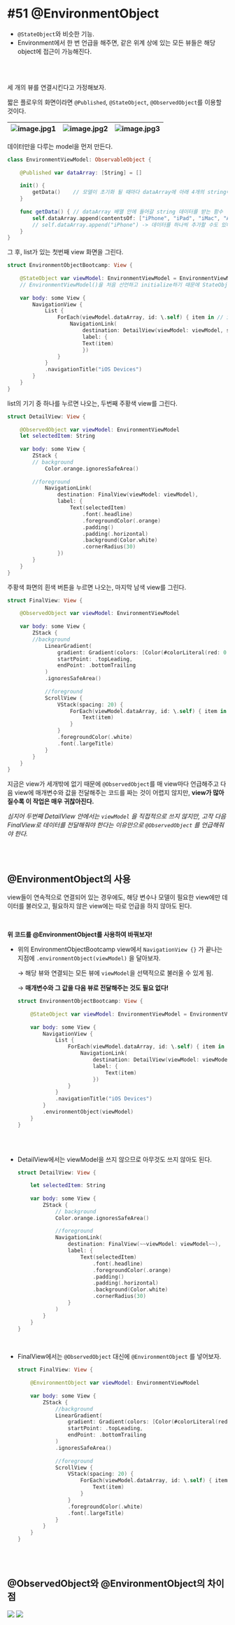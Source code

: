 # **#51 @EnvironmentObject**

- `@StateObject`와 비슷한 기능.
- Environment에서 한 번 언급을 해주면, 같은 위계 상에 있는 모든 뷰들은 해당 object에 접근이 가능해진다.

<br>
<br>

세 개의 뷰를 연결시킨다고 가정해보자.

짧은 플로우의 화면이라면 `@Published`, `@StateObject`, `@ObservedObject`를 이용할 것이다.

![image.jpg1](https://github.com/yongbeomkwak/SwiftUI-Study/assets/126866283/8b4d0550-0708-4f95-bc24-74b5aaf4b5e4) |![image.jpg2](https://github.com/yongbeomkwak/SwiftUI-Study/assets/126866283/6af246b1-be34-46d7-afda-1c4483626905) |![image.jpg3](https://github.com/yongbeomkwak/SwiftUI-Study/assets/126866283/1edc4676-ca65-4055-a4ca-29a6152c8199)
--- | --- | --- |

데이터만을 다루는 model을 먼저 만든다.

```swift
class EnvironmentViewModel: ObservableObject {
    
	@Published var dataArray: [String] = []
    
	init() {
		getData()    // 모델이 초기화 될 때마다 dataArray에 아래 4개의 string이 추가된다.
    }
    
    func getData() { // dataArray 배열 안에 들어갈 string 데이터를 받는 함수
	    self.dataArray.append(contentsOf: ["iPhone", "iPad", "iMac", "Apple Watch"])
		// self.dataArray.append("iPhone") -> 데이터를 하나씩 추가할 수도 있다.
    }
}
```

그 후, list가 있는 첫번째 view 화면을 그린다.

```swift
struct EnvironmentObjectBootcamp: View {
    
	@StateObject var viewModel: EnvironmentViewModel = EnvironmentViewModel()
    // EnvironmentViewModel()을 처음 선언하고 initialize하기 때문에 StateObject 사용
    
    var body: some View {
	    NavigationView {
	        List {
	            ForEach(viewModel.dataArray, id: \.self) { item in // id: \.self -> dataArray의 각 값마다 고유 id를 부여함.
	                NavigationLink(
	                    destination: DetailView(viewModel: viewModel, selectedItem: item),
                        label: {
	                    Text(item)
                        })
                }
            }
            .navigationTitle("iOS Devices")
        }
    }
}
```

list의 기기 중 하나를 누르면 나오는, 두번째 주황색 view를 그린다.

```swift
struct DetailView: View {
    
	@ObservedObject var viewModel: EnvironmentViewModel
    let selectedItem: String
    
    var body: some View {
	    ZStack {
	    // background
            Color.orange.ignoresSafeArea()
            
        //foreground
            NavigationLink(
	            destination: FinalView(viewModel: viewModel),
                label: {
	                Text(selectedItem)
	                    .font(.headline)
                        .foregroundColor(.orange)
                        .padding()
                        .padding(.horizontal)
                        .background(Color.white)
                        .cornerRadius(30)
                })
        }
    }
}
```

주황색 화면의 흰색 버튼을 누르면 나오는, 마지막 남색 view를 그린다.

```swift
struct FinalView: View {
    
	@ObservedObject var viewModel: EnvironmentViewModel
    
    var body: some View {
	    ZStack {
	    //background
            LinearGradient(
                gradient: Gradient(colors: [Color(#colorLiteral(red: 0.1764705926, green: 0.01176470611, blue: 0.5607843399, alpha: 1)), Color(#colorLiteral(red: 0.09019608051, green: 0, blue: 0.3019607961, alpha: 1))]), // #colorLiteral()
                startPoint: .topLeading,
                endPoint: .bottomTrailing
            )
            .ignoresSafeArea()
                
            //foreground
            ScrollView {
                VStack(spacing: 20) {
                    ForEach(viewModel.dataArray, id: \.self) { item in
                        Text(item)
                    }
                }
                .foregroundColor(.white)
                .font(.largeTitle)
            }
        }
    }
}
```

지금은 view가 세개밖에 없기 때문에 `@ObservedObject`를 매 view마다 언급해주고 다음 view에 매개변수와 값을 전달해주는 코드를 짜는 것이 어렵지 않지만, **view가 많아질수록 이 작업은 매우 귀찮아진다.**

*심지어 두번째 DetailView 안에서는 `viewModel` 을 직접적으로 쓰지 않지만, 고작 다음 FinalView로 데이터를 전달해줘야 한다는 이유만으로 `@ObservedObject` 를 언급해줘야 한다.*

<br>
<br>

## **@EnvironmentObject의 사용**

view들이 연속적으로 연결되어 있는 경우에도, 해당 변수나 모델이 필요한 view에만 데이터를 불러오고, 필요하지 않은 view에는 따로 언급을 하지 않아도 된다.

<br>

**위 코드를 @EnvironmentObject를 사용하여 바꿔보자!**

- 위의 EnvironmentObjectBootcamp view에서 `NavigationView {}` 가 끝나는 지점에 `.environmentObject(viewModel)` 을 달아보자.
    
    → 해당 뷰와 연결되는 모든 뷰에 `viewModel`을 선택적으로 불러올 수 있게 됨.
    
    → **매개변수와 그 값을 다음 뷰로 전달해주는 것도 필요 없다!**
    
    ```swift
    struct EnvironmentObjectBootcamp: View {
        
    	@StateObject var viewModel: EnvironmentViewModel = EnvironmentViewModel()
        
        var body: some View {
    	    NavigationView {
    	        List {
    	            ForEach(viewModel.dataArray, id: \.self) { item in 
                        NavigationLink(
	                        destination: DetailView(viewModel: viewModel, selectedItem: item),
                            label: {
	                            Text(item)
                            })
                    }
                }
                .navigationTitle("iOS Devices")
            }
		    .environmentObject(viewModel)
        }
    }
                
    ```
    <br>

- DetailView에서는 viewModel을 쓰지 않으므로 아무것도 쓰지 않아도 된다.
    
    ```swift
    struct DetailView: View {
        
        let selectedItem: String
        
        var body: some View {
    	    ZStack {
    	        // background
                Color.orange.ignoresSafeArea()
                
                //foreground
                NavigationLink(
    	            destination: FinalView(~~viewModel: viewModel~~),
                    label: {
    	                Text(selectedItem)
    	                    .font(.headline)
                            .foregroundColor(.orange)
                            .padding()
                            .padding(.horizontal)
                            .background(Color.white)
                            .cornerRadius(30)
                    }
                )
            }
        }
    }
    ```
    
<br>

- FinalView에서는 `@ObservedObject` 대신에 `@EnvironmentObject` 를 넣어보자.
    
    ```swift
    struct FinalView: View {
        
    	@EnvironmentObject var viewModel: EnvironmentViewModel
        
        var body: some View {
    	    ZStack {
    	        //background
                LinearGradient(
    	            gradient: Gradient(colors: [Color(#colorLiteral(red: 0.1764705926, green: 0.01176470611, blue: 0.5607843399, alpha: 1)), Color(#colorLiteral(red: 0.09019608051, green: 0, blue: 0.3019607961, alpha: 1))]), // #colorLiteral()
                    startPoint: .topLeading,
                    endPoint: .bottomTrailing
                )
    	        .ignoresSafeArea()
                
                //foreground
                ScrollView {
    	            VStack(spacing: 20) {
    	                ForEach(viewModel.dataArray, id: \.self) { item in
    	                    Text(item)
                        }
                    }
                    .foregroundColor(.white)
                    .font(.largeTitle)
                }
            }
        }
    }
    ```
    
<br>
<br>

## **@ObservedObject와 @EnvironmentObject의 차이점**

<img src="https://github.com/yongbeomkwak/SwiftUI-Study/assets/126866283/f67f5a77-2a52-4dd3-a56d-4e5b3b4260bc">
<img src="https://github.com/yongbeomkwak/SwiftUI-Study/assets/126866283/0885cbc6-46c0-4d00-b971-d4e7bedca59f">
